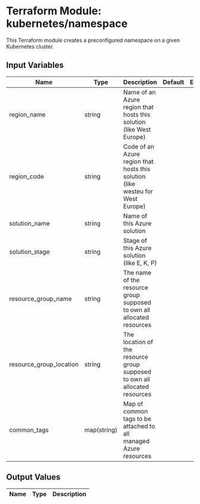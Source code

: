 # Terraform Module: kubernetes/namespace

This Terraform module creates a preconfigured namespace on a given Kubernetes cluster.

## Input Variables

| Name | Type | Description | Default | Example |
| --- | --- | --- | --- | --- | 
| region_name | string | Name of an Azure region that hosts this solution (like West Europe) | | |
| region_code | string | Code of an Azure region that hosts this solution (like westeu for West Europe) | | |
| solution_name | string | Name of this Azure solution | | |
| solution_stage | string | Stage of this Azure solution (like E, K, P) | | |
| resource_group_name | string | The name of the resource group supposed to own all allocated resources | | |
| resource_group_location | string | The location of the resource group supposed to own all allocated resources | | |
| common_tags | map(string) | Map of common tags to be attached to all managed Azure resources

## Output Values

| Name | Type | Description |
| --- | --- | --- | 
